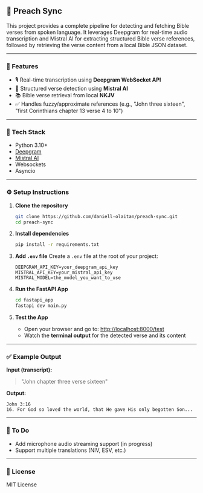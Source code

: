 ## 📖 Preach Sync

This project provides a complete pipeline for detecting and fetching Bible verses from spoken language. It leverages Deepgram for real-time audio transcription and Mistral AI for extracting structured Bible verse references, followed by retrieving the verse content from a local Bible JSON dataset.

---

### 🚀 Features

- 🎙️ Real-time transcription using **Deepgram WebSocket API**
- 🧠 Structured verse detection using **Mistral AI**
- 📚 Bible verse retrieval from local **NKJV**
- ✅ Handles fuzzy/approximate references (e.g., "John three sixteen", "first Corinthians chapter 13 verse 4 to 10")

---

### 🧰 Tech Stack

- Python 3.10+
- [Deepgram](https://deepgram.com/)
- [Mistral AI](https://docs.mistral.ai/)
- Websockets
- Asyncio

---

### ⚙️ Setup Instructions

1. **Clone the repository**
   ```bash
   git clone https://github.com/daniell-olaitan/preach-sync.git
   cd preach-sync
   ```

2. **Install dependencies**
   ```bash
   pip install -r requirements.txt
   ```

3. **Add `.env` file**
   Create a `.env` file at the root of your project:
   ```env
   DEEPGRAM_API_KEY=your_deepgram_api_key
   MISTRAL_API_KEY=your_mistral_api_key
   MISTRAL_MODEL=the_model_you_want_to_use
   ```

4. **Run the FastAPI App**
   ```bash
   cd fastapi_app
   fastapi dev main.py
   ```

5. **Test the App**
   - Open your browser and go to: [http://localhost:8000/test](http://localhost:8000/test)
   - Watch the **terminal output** for the detected verse and its content

---

### ✅ Example Output

**Input (transcript):**
> "John chapter three verse sixteen"

**Output:**
```
John 3:16
16. For God so loved the world, that He gave His only begotten Son...
```

---

### 📌 To Do

- Add microphone audio streaming support (in progress)
- Support multiple translations (NIV, ESV, etc.)

---

### 📜 License

MIT License
